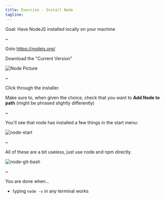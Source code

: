 ```yaml
---
title: Exercise - Install Node
tagline:
---
```



<div class="goal"></div>

Goal: Have NodeJS installed locally on your machine

~

Goto https://nodejs.org/

Download the "Current Version"

![Node Picture](resources/images/node_download.png)

~

Click through the installer.

Make sure to, when given the choice, check that you want to **Add Node to path** (might be phrased slightly differently)

~

You'll see that node has installed a few things in the start menu:

![node-start](resources/images/node_start.png)

~

All of these are a bit useless, just use node and npm directly.

![node-git-bash](resources/images/node_bash.png)

~


<div class="checklist"></div>

You are done when...

* typing `node -v` in any terminal works

